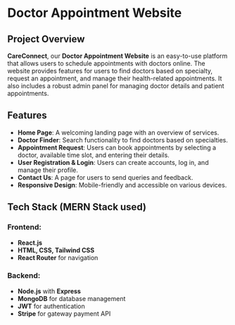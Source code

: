 # Doctor Appointment Website

## Project Overview

**CareConnect**, our **Doctor Appointment Website** is an easy-to-use platform that allows users to schedule appointments with doctors online. The website provides features for users to find doctors based on specialty, request an appointment, and manage their health-related appointments. It also includes a robust admin panel for managing doctor details and patient appointments.

## Features

- **Home Page**: A welcoming landing page with an overview of services.
- **Doctor Finder**: Search functionality to find doctors based on specialties.
- **Appointment Request**: Users can book appointments by selecting a doctor, available time slot, and entering their details.
- **User Registration & Login**: Users can create accounts, log in, and manage their profile.
- **Contact Us**: A page for users to send queries and feedback.
- **Responsive Design**: Mobile-friendly and accessible on various devices.

## Tech Stack (MERN Stack used)

### Frontend:
- **React.js**
- **HTML, CSS, Tailwind CSS**
- **React Router** for navigation

### Backend:
- **Node.js** with **Express**
- **MongoDB** for database management
- **JWT** for authentication
- **Stripe** for gateway payment API



